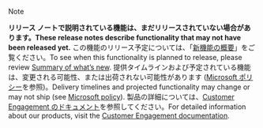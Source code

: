  > [!NOTE]
 >  <span data-ttu-id="506a0-101">**リリース ノートで説明されている機能は、まだリリースされていない場合があります。**</span><span class="sxs-lookup"><span data-stu-id="506a0-101">**These release notes describe functionality that may not have been released yet.**</span></span>
<span data-ttu-id="506a0-102">この機能のリリース予定については、「[新機能の概要](/business-applications-release-notes/October18/service/project-service/planned-features)」をご覧ください。</span><span class="sxs-lookup"><span data-stu-id="506a0-102">To see when this functionality is planned to release, please review [Summary of what’s new](/business-applications-release-notes/October18/service/project-service/planned-features).</span></span> <span data-ttu-id="506a0-103">提供タイムラインおよび予定されている機能は、変更される可能性、または出荷されない可能性があります ([Microsoft ポリシー](https://go.microsoft.com/fwlink/p/?linkid=2007332)を参照)。</span><span class="sxs-lookup"><span data-stu-id="506a0-103">Delivery timelines and projected functionality may change or may not ship (see [Microsoft policy](https://go.microsoft.com/fwlink/p/?linkid=2007332)).</span></span> <span data-ttu-id="506a0-104">製品の詳細については、[Customer Engagement のドキュメント](https://docs.microsoft.com/dynamics365/#pivot=business-apps&panel=customer-engagement)を参照してください。</span><span class="sxs-lookup"><span data-stu-id="506a0-104">For detailed information about our products, visit the [Customer Engagement documentation](https://docs.microsoft.com/dynamics365/#pivot=business-apps&panel=customer-engagement).</span></span>
